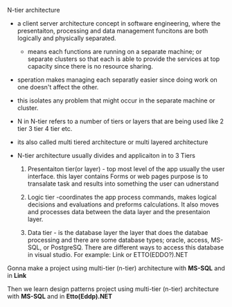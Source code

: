 N-tier architecture
- a client server architecture concept in software
  engineering, where the presentaiton, processing and 
  data management funcitons are both logically
  and physically separated.

  - means each functions are running on a separate machine; or separate clusters
    so that each is able to provide the services at top capacity since there is no
    resource sharing. 
- speration makes managing each separatly easier since doing work on one doesn't affect
  the other.
- this isolates any problem that might occur in the separate machine or cluster.
- N in N-tier refers to a number of tiers or layers that are being used like 2 tier 3 tier 4 tier etc.
- its also called multi tiered architecture or multi layered architecture 

- N-tier architecture usually divides and applicaiton in to 3 Tiers
  1. Presentaiton tier(or layer) - top most level of the app usually the user interface.
                                   this layer contains Forms or web pages 
                                   purpose is to transalate task and results into something
                                   the user can udnerstand

  2. Logic tier -coordinates the app process commands, makes logical decisions and evaluations 
                 and preforms calculations. It also moves and processes data between the data layer
                 and the presentaion layer. 



  3. Data tier - is the database layer
                 the layer that does the databae processing and there are some
                 database types; oracle, access, MS-SQL, or PostgreSQ.
                 There are different ways to access this database in visual studio.
                 For example: Link or ETTO(EDDO?).NET 



Gonna make a project using multi-tier (n-tier) architecture with  **MS-SQL** and in **Link**

Then we learn design patterns project using multi-tier (n-tier) architecture with  **MS-SQL** and in **Etto(Eddp).NET**
